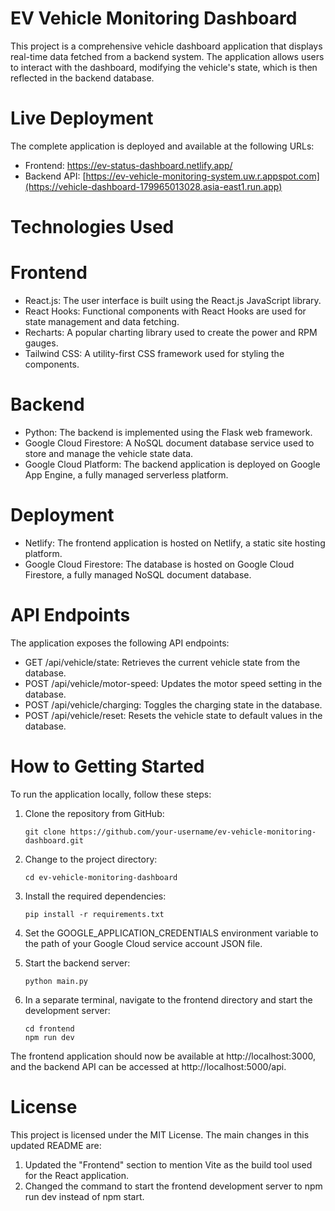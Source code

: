 # EV Vehicle Monitoring Dashboard

This project is a comprehensive vehicle dashboard application that displays real-time data fetched from a backend system. The application allows users to interact with the dashboard, modifying the vehicle's state, which is then reflected in the backend database.

# Live Deployment
The complete application is deployed and available at the following URLs:

- Frontend: https://ev-status-dashboard.netlify.app/
- Backend API: [https://ev-vehicle-monitoring-system.uw.r.appspot.com](https://vehicle-dashboard-179965013028.asia-east1.run.app)


# Technologies Used

# Frontend
- React.js: The user interface is built using the React.js JavaScript library.
- React Hooks: Functional components with React Hooks are used for state management and data fetching.
- Recharts: A popular charting library used to create the power and RPM gauges.
- Tailwind CSS: A utility-first CSS framework used for styling the components.


# Backend
- Python: The backend is implemented using the Flask web framework.
- Google Cloud Firestore: A NoSQL document database service used to store and manage the vehicle state data.
- Google Cloud Platform: The backend application is deployed on Google App Engine, a fully managed serverless platform.

# Deployment
- Netlify: The frontend application is hosted on Netlify, a static site hosting platform.
- Google Cloud Firestore: The database is hosted on Google Cloud Firestore, a fully managed NoSQL document database.

# API Endpoints
The application exposes the following API endpoints:

- GET /api/vehicle/state: Retrieves the current vehicle state from the database.
- POST /api/vehicle/motor-speed: Updates the motor speed setting in the database.
- POST /api/vehicle/charging: Toggles the charging state in the database.
- POST /api/vehicle/reset: Resets the vehicle state to default values in the database.

# How to Getting Started
To run the application locally, follow these steps:

1. Clone the repository from GitHub:
   ~~~
   git clone https://github.com/your-username/ev-vehicle-monitoring-dashboard.git
   ~~~

2. Change to the project directory:
   ~~~
   cd ev-vehicle-monitoring-dashboard
   ~~~
3. Install the required dependencies:
   ~~~
   pip install -r requirements.txt
   ~~~
4. Set the GOOGLE_APPLICATION_CREDENTIALS environment variable to the path of your Google Cloud service account JSON file.

5. Start the backend server:
   ~~~
   python main.py
   ~~~
6. In a separate terminal, navigate to the frontend directory and start the development server:
   ~~~
   cd frontend
   npm run dev
   ~~~
The frontend application should now be available at http://localhost:3000, and the backend API can be accessed at http://localhost:5000/api.
   
# License
This project is licensed under the MIT License.
The main changes in this updated README are:
1. Updated the "Frontend" section to mention Vite as the build tool used for the React application.
2. Changed the command to start the frontend development server to npm run dev instead of npm start.


